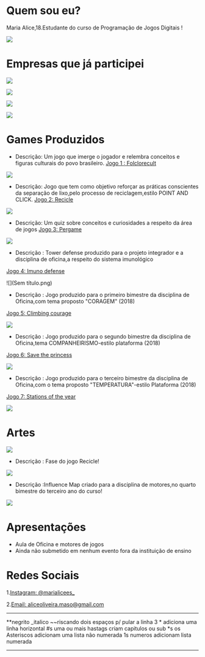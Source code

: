 


#  Quem sou eu?

Maria Alice,18.Estudante do curso de Programação de Jogos Digitais !


![](aliceeeeeeeeeee.png) 

# Empresas que já participei

![](alices.png)

![](eli.png)

![](alfa.png)

![](emp.png)



#  Games Produzidos

* Descrição: Um jogo que imerge o jogador e relembra conceitos e figuras culturais do povo brasileiro.
[Jogo 1 : Folclorecult](https://eliciaa.github.io/Folclorecult)

![](fol.png)

* Descrição: Jogo que tem como objetivo reforçar as práticas conscientes da separação de lixo,pelo processo de reciclagem,estilo POINT AND CLICK.
[Jogo 2:  Recicle](https://alicinhaa.github.io/Recicle)

![](recic.png) 

* Descrição: Um quiz sobre conceitos e curiosidades a respeito da área de jogos
[Jogo 3:  Pergame](https://eliciaa.github.io/Pergame)

![](fg.png)  

* Descrição : Tower defense produzido para o projeto integrador e a disciplina de oficina,a respeito do sistema imunológico

[Jogo 4:  Imuno defense](https://eliciaa.github.io/imuno)

![](Sem título.png)

* Descrição : Jogo produzido para o primeiro bimestre da disciplina de Oficina,com tema proposto "CORAGEM" (2018)

[Jogo 5: Climbing courage](https://alicinhaa.github.io/Climbcou/)

![](climb.png)

* Descrição : Jogo produzido para o segundo bimestre da disciplina de Oficina,tema COMPANHEIRISMO-estilo plataforma (2018)

[Jogo 6: Save the princess](https://alicinhaa.github.io/STP/)

![](save.png)

* Descrição : Jogo produzido para o terceiro bimestre da disciplina de Oficina,com o tema proposto "TEMPERATURA"-estilo Plataforma  (2018)

[Jogo 7: Stations of the year](https://alicinhaa.github.io/SOY/)

![](station.png)

#  Artes 
![](https://www.google.com.br/search?q=pixel+art+gato&tbm=isch&tbo=u&source=univ&sa=X&ved=0ahUKEwirivC58JjZAhXCf5AKHfW0BPkQsAQIJw&biw=1920&bih=974#imgrc=kYzvpcmiyPp-cM:)

* Descrição : Fase do jogo Recicle!

 ![](fase.png)




* Descrição :Influence Map criado para a disciplina de motores,no quarto bimestre do terceiro ano do curso!

![](influence.png)

#  Apresentações
* Aula de Oficina e motores de jogos  
* Ainda não submetido em nenhum evento fora da instituição de ensino
  
# Redes Sociais

1.[Instagram: @marialicees_](https://www.instagram.com/marialicees_/?hl=pt-br)

2.[Email: aliceoliveira.maso@gmail.com](https://mail.google.com/mail/u/0/#inbox?compose=161c2b6dfd5ea0d7)


***


**negrito
_italico
~~riscando
  dois espaços p/ pular a linha 
  3 * adiciona uma linha horizontal
  #s uma ou mais hastags criam capitulos ou sub
  *s os Asteriscos adicionam uma lista não numerada 
  1s numeros adicionam lista numerada
  
  ***

